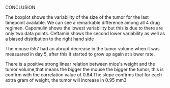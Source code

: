CONCLUSION

The boxplot shows the variability of the size of the tumor for the last timepoint available. We can see a remarkable difference among all 4 drug regimen. Capomulin shows the lowest variability but this is due to there are only two data points. Ceftamin shows the second lower variability as well as a biased distribution to the right hand side

The mouse i557 had an abrupt decrease in the tumor volume when it was measuared in day 5, after this it started to grow up again at slower rate.

There is a positive strong linear relation between mice's weight and the tumor volume,that means the bigger the mouse the bigger the tumor, this is confirm with the correlation value of 0.84.The slope confirms that for each extra gram of weight, the tumor will increase in 0.95 mm3
